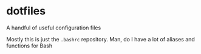 # dotfiles
A handful of useful configuration files

Mostly this is just the `.bashrc` repository. Man, do I have a lot of aliases and functions for Bash
